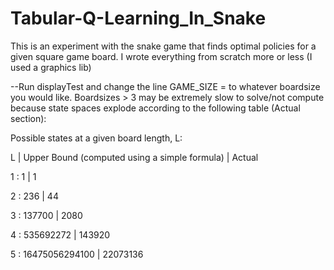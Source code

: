 # Tabular-Q-Learning_In_Snake
This is an experiment with the snake game that finds optimal policies for a given square game board.
I wrote everything from scratch more or less (I used a graphics lib)

--Run displayTest and change the line GAME_SIZE = to whatever boardsize you would like. Boardsizes > 3 may be extremely slow to solve/not
compute because state spaces explode according to the following table (Actual section):

Possible states at a given board length, L:

L | Upper Bound (computed using a simple formula) | Actual

1 : 1 | 1

2 : 236 | 44

3 : 137700 | 2080

4 : 535692272 | 143920

5 : 16475056294100 | 22073136
